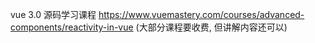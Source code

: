 vue 3.0 源码学习课程  https://www.vuemastery.com/courses/advanced-components/reactivity-in-vue  (大部分课程要收费, 但讲解内容还可以)
